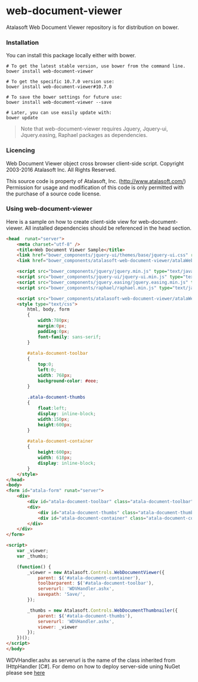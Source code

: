 # web-document-viewer
Atalasoft Web Document Viewer repository is for distribution on bower. 

### Installation
You can install this package locally either with bower.
```shell
# To get the latest stable version, use bower from the command line.
bower install web-document-viewer

# To get the specific 10.7.0 version use:
bower install web-document-viewer#10.7.0

# To save the bower settings for future use:
bower install web-document-viewer --save

# Later, you can use easily update with:
bower update
```
> Note that web-document-viewer requires Jquery, Jquery-ui, Jquery.easing, Raphael packages as dependencies.

### Licencing 

Web Document Viewer object cross browser client-side script. 
Copyright 2003-2016 Atalasoft Inc. All Rights Reserved.

This source code is property of Atalasoft, Inc. (http://www.atalasoft.com/)
Permission for usage and modification of this code is only permitted 
with the purchase of a source code license.

### Using web-document-viewer
Here is a sample on how to create client-side view for web-document-viewer.
All installed dependencies should be referenced in the head section.

```html
<head  runat="server">
    <meta charset="utf-8" />
    <title>Web Document Viewer Sample</title>
    <link href="bower_components/jquery-ui/themes/base/jquery-ui.css" rel="stylesheet" type="text/css" />
    <link href="bower_components/atalasoft-web-document-viewer/atalaWebDocumentViewer.css" rel="stylesheet" type="text/css" />

    <script src="bower_components/jquery/jquery.min.js" type="text/javascript"></script>
    <script src="bower_components/jquery-ui/jquery-ui.min.js" type="text/javascript"></script>
    <script src="bower_components/jquery.easing/jquery.easing.min.js" type="text/javascript"></script>
    <script src="bower_components/raphael/raphael.min.js" type="text/javascript"></script>

    <script src="bower_components/atalasoft-web-document-viewer/atalaWebDocumentViewer.js" type="text/javascript"></script>
    <style type="text/css">
		html, body, form
	    {	
			width:780px;
			margin:0px;
			padding:0px;
			font-family: sans-serif;
		}
		
		#atala-document-toolbar
		{
		    top:0;
		    left:0;
		    width: 768px;
		    background-color: #eee;
		}
		
		.atala-document-thumbs
		{
		    float:left;
		    display: inline-block;
		    width:150px;
		    height:600px;
		}	
		
		#atala-document-container
		{
			height:600px;
			width: 618px;
			display: inline-block;
		}
	</style>
</head>
<body>
<form id="atala-form" runat="server">
    <div>
        <div id="atala-document-toolbar" class="atala-document-toolbar"></div>
        <div>
            <div id="atala-document-thumbs" class="atala-document-thumbs"></div>
            <div id="atala-document-container" class="atala-document-container"></div>
        </div>
    </div>
</form>

<script>
    var _viewer;
    var _thumbs;

    (function() {
        _viewer = new Atalasoft.Controls.WebDocumentViewer({
            parent: $('#atala-document-container'),
            toolbarparent: $('#atala-document-toolbar'),
            serverurl: 'WDVHandler.ashx',
            savepath: 'Save/',
        });

        _thumbs = new Atalasoft.Controls.WebDocumentThumbnailer({
            parent: $('#atala-document-thumbs'),
            serverurl: 'WDVHandler.ashx',
            viewer: _viewer
        });
    })();
</script>
</body>
```
WDVHandler.ashx as serverurl is the name of the class inherited from IHttpHandler [C#].
For demo on how to deploy server-side uning NuGet please see [here](http://atalasoft.github.io/2016/06/21/nuget-tutorial-wdv/)

